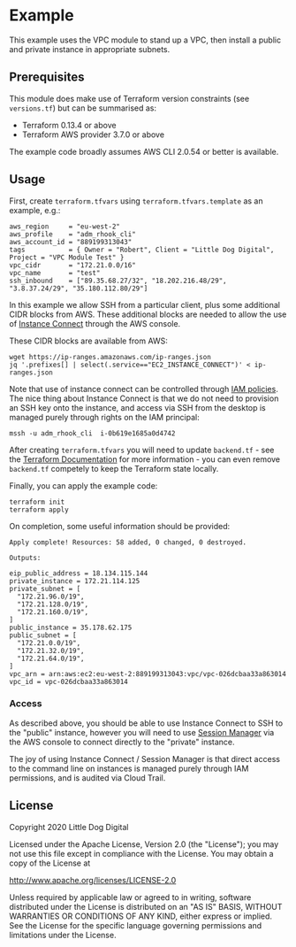 # Example
This example uses the VPC module to stand up a VPC, then install a public and private instance in appropriate subnets.

## Prerequisites
This module does make use of Terraform version constraints (see `versions.tf`) but can be summarised as:

 - Terraform 0.13.4 or above
 - Terraform AWS provider 3.7.0 or above

The example code broadly assumes AWS CLI 2.0.54 or better is available.

## Usage

First, create `terraform.tfvars` using `terraform.tfvars.template` as an example, e.g.:

```
aws_region     = "eu-west-2"
aws_profile    = "adm_rhook_cli"
aws_account_id = "889199313043"
tags           = { Owner = "Robert", Client = "Little Dog Digital", Project = "VPC Module Test" }
vpc_cidr       = "172.21.0.0/16"
vpc_name       = "test"
ssh_inbound    = ["89.35.68.27/32", "18.202.216.48/29", "3.8.37.24/29", "35.180.112.80/29"]
```

In this example we allow SSH from a particular client, plus some additional CIDR blocks from AWS. These additional blocks are needed to allow the use of [Instance Connect](https://aws.amazon.com/about-aws/whats-new/2019/06/introducing-amazon-ec2-instance-connect/) through the AWS console.

These CIDR blocks are available from AWS:

```
wget https://ip-ranges.amazonaws.com/ip-ranges.json
jq '.prefixes[] | select(.service=="EC2_INSTANCE_CONNECT")' < ip-ranges.json
```

Note that use of instance connect can be controlled through [IAM policies](https://docs.aws.amazon.com/AWSEC2/latest/UserGuide/ec2-instance-connect-set-up.html). The nice thing about Instance Connect is that we do not need to provision an SSH key onto the instance, and access via SSH from the desktop is managed purely through rights on the IAM principal:

```
mssh -u adm_rhook_cli  i-0b619e1685a0d4742
```

After creating `terraform.tfvars` you will need to update `backend.tf` - see the [Terraform Documentation](https://www.terraform.io/docs/backends/index.html) for more information - you can even remove `backend.tf` competely to keep the Terraform state locally.

Finally, you can apply the example code:

```
terraform init
terraform apply
```

On completion, some useful information should be provided:

```
Apply complete! Resources: 58 added, 0 changed, 0 destroyed.

Outputs:

eip_public_address = 18.134.115.144
private_instance = 172.21.114.125
private_subnet = [
  "172.21.96.0/19",
  "172.21.128.0/19",
  "172.21.160.0/19",
]
public_instance = 35.178.62.175
public_subnet = [
  "172.21.0.0/19",
  "172.21.32.0/19",
  "172.21.64.0/19",
]
vpc_arn = arn:aws:ec2:eu-west-2:889199313043:vpc/vpc-026dcbaa33a863014
vpc_id = vpc-026dcbaa33a863014
```

### Access
As described above, you should be able to use Instance Connect to SSH to the "public" instance, however you will need to use [Session Manager](https://docs.aws.amazon.com/systems-manager/latest/userguide/session-manager.html) via the AWS console to connect directly to the "private" instance.

The joy of using Instance Connect / Session Manager is that direct access to the command line on instances is managed purely through IAM permissions, and is audited via Cloud Trail.

## License
Copyright 2020 Little Dog Digital

Licensed under the Apache License, Version 2.0 (the "License");
you may not use this file except in compliance with the License.
You may obtain a copy of the License at

  http://www.apache.org/licenses/LICENSE-2.0

Unless required by applicable law or agreed to in writing, software
distributed under the License is distributed on an "AS IS" BASIS,
WITHOUT WARRANTIES OR CONDITIONS OF ANY KIND, either express or implied.
See the License for the specific language governing permissions and
limitations under the License.
